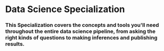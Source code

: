 # Data Science Specialization
### This Specialization covers the concepts and tools you'll need throughout the entire data science pipeline, from asking the right kinds of questions to making inferences and publishing results.


